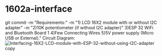 # 1602a-interface 
git commit -m "Requirements:" -m "1) LCD 16X2 module with or without I2C adapter" -m "2)10K potentiometer (if without I2C adapter)"
3)ESP 32 WiFi and Bluetooth Board	1
4)Few Connecting Wires
5)5V power supply (Micro USB or External)."
Circuit Diagram:
![Interfacing-16X2-LCD-module-with-ESP-32-without-using-I2C-adapter copy](https://user-images.githubusercontent.com/114158676/229944508-da70c3fc-635b-4083-9422-14f63285a6a7.jpg)
